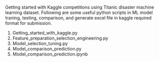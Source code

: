 Getting started with Kaggle competitions using Titanic disaster machine learning dataset. 
Following are some useful python scripts in ML model traning, testing, comparison, and generate excel file in kaggle required format for submission. 

1. Getting_started_with_kaggle.py
2. Feature_preparation_selection_engineering.py
3. Model_selection_tuning.py
4. Model_comparison_prediction.py
5. Model_comparison_prediction.ipynb
